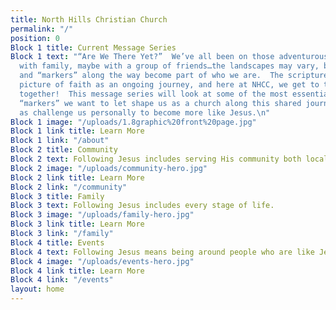 ```yaml
---
title: North Hills Christian Church
permalink: "/"
position: 0
Block 1 title: Current Message Series
Block 1 text: "“Are We There Yet?”  We’ve all been on those adventurous road trips—maybe
  with family, maybe with a group of friends…the landscapes may vary, but the experiences
  and “markers” along the way become part of who we are.  The scriptures give us a
  picture of faith as an ongoing journey, and here at NHCC, we get to take that adventure
  together!  This message series will look at some of the most essential and foundational
  “markers” we want to let shape us as a church along this shared journey, as well
  as challenge us personally to become more like Jesus.\n"
Block 1 image: "/uploads/1.8graphic%20front%20page.jpg"
Block 1 link title: Learn More
Block 1 link: "/about"
Block 2 title: Community
Block 2 text: Following Jesus includes serving His community both locally and globally.
Block 2 image: "/uploads/community-hero.jpg"
Block 2 link title: Learn More
Block 2 link: "/community"
Block 3 title: Family
Block 3 text: Following Jesus includes every stage of life.
Block 3 image: "/uploads/family-hero.jpg"
Block 3 link title: Learn More
Block 3 link: "/family"
Block 4 title: Events
Block 4 text: Following Jesus means being around people who are like Jesus.
Block 4 image: "/uploads/events-hero.jpg"
Block 4 link title: Learn More
Block 4 link: "/events"
layout: home
---
```



